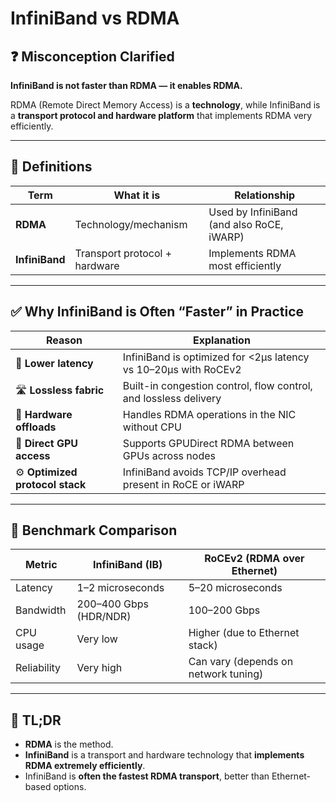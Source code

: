 
# InfiniBand vs RDMA

## ❓ Misconception Clarified
**InfiniBand is not faster than RDMA — it enables RDMA.**

RDMA (Remote Direct Memory Access) is a **technology**, while InfiniBand is a **transport protocol and hardware platform** that implements RDMA very efficiently.

---

## 📌 Definitions

| Term         | What it is             | Relationship              |
|--------------|------------------------|---------------------------|
| **RDMA**     | Technology/mechanism   | Used by InfiniBand (and also RoCE, iWARP) |
| **InfiniBand** | Transport protocol + hardware | Implements RDMA most efficiently |

---

## ✅ Why InfiniBand is Often “Faster” in Practice

| Reason | Explanation |
|--------|-------------|
| 🚀 **Lower latency** | InfiniBand is optimized for <2μs latency vs 10–20μs with RoCEv2 |
| 🛣️ **Lossless fabric** | Built-in congestion control, flow control, and lossless delivery |
| 🔌 **Hardware offloads** | Handles RDMA operations in the NIC without CPU |
| 🧠 **Direct GPU access** | Supports GPUDirect RDMA between GPUs across nodes |
| ⚙️ **Optimized protocol stack** | InfiniBand avoids TCP/IP overhead present in RoCE or iWARP |

---

## 🧪 Benchmark Comparison

| Metric | **InfiniBand (IB)** | **RoCEv2 (RDMA over Ethernet)** |
|--------|---------------------|----------------------------------|
| Latency | 1–2 microseconds | 5–20 microseconds |
| Bandwidth | 200–400 Gbps (HDR/NDR) | 100–200 Gbps |
| CPU usage | Very low | Higher (due to Ethernet stack) |
| Reliability | Very high | Can vary (depends on network tuning) |

---

## 🎯 TL;DR

- **RDMA** is the method.
- **InfiniBand** is a transport and hardware technology that **implements RDMA extremely efficiently**.
- InfiniBand is **often the fastest RDMA transport**, better than Ethernet-based options.

